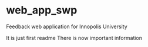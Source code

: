 # web_app_swp
Feedback web application for Innopolis University

It is just first readme 
There is now important information
